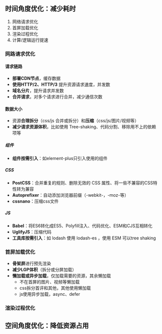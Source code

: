 ## 时间角度优化：减少耗时

1. 网络请求优化
2. 首屏加载优化
3. 渲染过程优化
4. 计算/逻辑运行提速

### 网路请求优化

#### 请求链路

- **部署CDN节点**，缓存数据
- **使用HTTP/2、HTTP/3** 提升资源请求速度，并发数
- **域名分片**，提升请求并发数
- **合并请求**，对多个请求进行合并，减少通信次数

#### 数据大小

- 资源**合理拆分**（css/js 合并或拆分）和**压缩**（css/js/图片/视频等）
- **减少请求资源体积**，比如使用 Tree-shaking、代码分割、移除用不上的依赖项等

##### 组件
- **组件按需引入**：如element-plus只引入使用的组件

##### CSS
- **PostCSS**：合并重复的规则、删除无效的 CSS 属性、将一些不兼容的CSS特性转为兼容
- **Autoprefixer**：自动添加浏览器前缀（-webkit-，-moz-等）
- **cssnano**：压缩css文件

##### JS
- **Babel**：将ES6转化成ES5、Polyfill注入、代码优化、ESM和CJS互相转化
- **UglifyJS**：压缩代码
- **工具库按需引入**：如 lodash 使用 lodash-es ，使用 ESM 可以tree shaking

### 首屏加载优化

- **骨架屏**进行预先渲染
- **减少LGP体积**（拆分或分屏加载）
- **懒加载或异步加载**，仅加载需要的资源，其余懒加载
	- 不在首屏的图片、视频等懒加载
	- css拆分首评和其他，其他使用懒加载
	- js使用异步加载，async、defer

### 渲染过程优化

## 空间角度优化：降低资源占用


